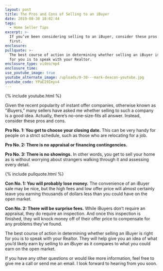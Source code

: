 ```yaml
---
layout: post
title: The Pros and Cons of Selling to an iBuyer
date: 2019-08-30 18:02:44
tags:
  - Home Seller Tips
excerpt: >-
  If you’ve been considering selling to an iBuyer, consider these pros and cons
  first.
enclosure:
pullquote: >-
  The best course of action in determining whether selling an iBuyer is right
  for you is to speak with your Realtor.
enclosure_type: video/mp4
enclosure_time:
use_youtube_image: true
youtube_alternate_image: /uploads/8-30---mark-deacon-youtube.jpg
youtube_code: YPaEI9Imyv4
---
```


{% include youtube.html %}

Given the recent popularity of instant offer companies, otherwise known as “iBuyers,” many sellers have asked me whether selling to such a company is a good idea. Actually, there’s no-one-size-fits all answer. Instead, consider these pros and cons.

**Pro No. 1: You get to choose your closing date.** This can be very handy for people on a strict schedule, such as those who are relocating for a job.&nbsp;

**Pro No. 2: There is no appraisal or financing contingencies.&nbsp;**

**Pro No. 3: There is no showings.** In other words, you get to sell your home as is without worrying about strangers walking through it and assessing every detail.&nbsp;

{% include pullquote.html %}

**Con No. 1: You will probably lose money.** The convenience of an iBuyer sale may be nice, but the high fees and low offer price will almost certainly leave you earning thousands of dollars less than you could have on the open market.

**Con No. 2: There will be surprise fees.** While iBuyers don’t require an appraisal, they do require an inspection. And once this inspection is finished, they will knock money off of their offer price to compensate for any problems they’ve found.&nbsp;

The best course of action in determining whether selling an iBuyer is right for you is to speak with your Realtor. They will help give you an idea of what you’d likely earn by selling to an iBuyer as it compares to what you could earn on the open market.

If you have any other questions or would like more information, feel free to give me a call or send me an email. I look forward to hearing from you soon.